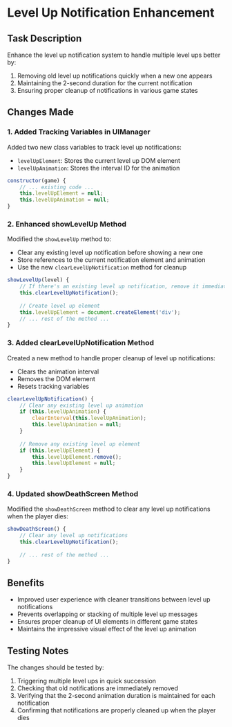 # Level Up Notification Enhancement

## Task Description
Enhance the level up notification system to handle multiple level ups better by:
1. Removing old level up notifications quickly when a new one appears
2. Maintaining the 2-second duration for the current notification
3. Ensuring proper cleanup of notifications in various game states

## Changes Made

### 1. Added Tracking Variables in UIManager
Added two new class variables to track level up notifications:
- `levelUpElement`: Stores the current level up DOM element
- `levelUpAnimation`: Stores the interval ID for the animation

```javascript
constructor(game) {
    // ... existing code ...
    this.levelUpElement = null;
    this.levelUpAnimation = null;
}
```

### 2. Enhanced showLevelUp Method
Modified the `showLevelUp` method to:
- Clear any existing level up notification before showing a new one
- Store references to the current notification element and animation
- Use the new `clearLevelUpNotification` method for cleanup

```javascript
showLevelUp(level) {
    // If there's an existing level up notification, remove it immediately
    this.clearLevelUpNotification();
    
    // Create level up element
    this.levelUpElement = document.createElement('div');
    // ... rest of the method ...
}
```

### 3. Added clearLevelUpNotification Method
Created a new method to handle proper cleanup of level up notifications:
- Clears the animation interval
- Removes the DOM element
- Resets tracking variables

```javascript
clearLevelUpNotification() {
    // Clear any existing level up animation
    if (this.levelUpAnimation) {
        clearInterval(this.levelUpAnimation);
        this.levelUpAnimation = null;
    }
    
    // Remove any existing level up element
    if (this.levelUpElement) {
        this.levelUpElement.remove();
        this.levelUpElement = null;
    }
}
```

### 4. Updated showDeathScreen Method
Modified the `showDeathScreen` method to clear any level up notifications when the player dies:

```javascript
showDeathScreen() {
    // Clear any level up notifications
    this.clearLevelUpNotification();
    
    // ... rest of the method ...
}
```

## Benefits
- Improved user experience with cleaner transitions between level up notifications
- Prevents overlapping or stacking of multiple level up messages
- Ensures proper cleanup of UI elements in different game states
- Maintains the impressive visual effect of the level up animation

## Testing Notes
The changes should be tested by:
1. Triggering multiple level ups in quick succession
2. Checking that old notifications are immediately removed
3. Verifying that the 2-second animation duration is maintained for each notification
4. Confirming that notifications are properly cleaned up when the player dies